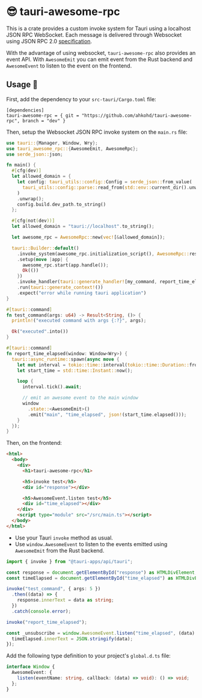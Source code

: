 # 😎 tauri-awesome-rpc

This is a crate provides a custom invoke system for Tauri using a localhost JSON RPC WebSocket.
Each message is delivered through Websocket using JSON RPC 2.0 [specification](https://www.jsonrpc.org/specification).

With the advantage of using websocket, `tauri-awesome-rpc` also provides an event API. With `AwesomeEmit` you can emit event from the Rust backend and `AwesomeEvent` to listen to the event on the frontend.

## Usage 🔧

First, add the dependency to your `src-tauri/Cargo.toml` file:

```
[dependencies]
tauri-awesome-rpc = { git = "https://github.com/ahkohd/tauri-awesome-rpc", branch = "dev" }
```

Then, setup the Websocket JSON RPC invoke system on the `main.rs` file:

```rust
use tauri::{Manager, Window, Wry};
use tauri_awesome_rpc::{AwesomeEmit, AwesomeRpc};
use serde_json::json;

fn main() {
  #[cfg(dev)]
  let allowed_domain = {
    let config: tauri_utils::config::Config = serde_json::from_value(
      tauri_utils::config::parse::read_from(std::env::current_dir().unwrap()).unwrap(),
    )
    .unwrap();
    config.build.dev_path.to_string()
  };

  #[cfg(not(dev))]
  let allowed_domain = "tauri://localhost".to_string();

  let awesome_rpc = AwesomeRpc::new(vec![&allowed_domain]);

  tauri::Builder::default()
    .invoke_system(awesome_rpc.initialization_script(), AwesomeRpc::responder())
    .setup(move |app| {
      awesome_rpc.start(app.handle());
      Ok(())
    })
    .invoke_handler(tauri::generate_handler![my_command, report_time_elapsed])
    .run(tauri::generate_context!())
    .expect("error while running tauri application")
}

#[tauri::command]
fn test_command(args: u64) -> Result<String, ()> {
  println!("executed command with args {:?}", args);

  Ok("executed".into())
}

#[tauri::command]
fn report_time_elapsed(window: Window<Wry>) {
  tauri::async_runtime::spawn(async move {
    let mut interval = tokio::time::interval(tokio::time::Duration::from_millis(250));
    let start_time = std::time::Instant::now();

    loop {
      interval.tick().await;

      // emit an awesome event to the main window
      window
        .state::<AwesomeEmit>()
        .emit("main", "time_elapsed", json!(start_time.elapsed()));
    }
  });
}
```

Then, on the frontend:

```html
<html>
  <body>
    <div>
      <h1>tauri-awesome-rpc</h1>

      <h5>invoke test</h5>
      <div id="response"></div>

      <h5>AwesomeEvent.listen test</h5>
      <div id="time_elapsed"></div>
    </div>
    <script type="module" src="/src/main.ts"></script>
  </body>
</html>
```

- Use your Tauri `invoke` method as usual.
- Use `window.AwesomeEvent` to listen to the events emitted using `AwesomeEmit` from the Rust backend.

```ts
import { invoke } from "@tauri-apps/api/tauri";

const response = document.getElementById("response") as HTMLDivElement;
const timeElapsed = document.getElementById("time_elapsed") as HTMLDivElement;

invoke("test_command", { args: 5 })
  .then((data) => {
    response.innerText = data as string;
  })
  .catch(console.error);

invoke("report_time_elapsed");

const _unsubscribe = window.AwesomeEvent.listen("time_elapsed", (data) => {
  timeElapsed.innerText = JSON.stringify(data);
});
```

Add the following type definition to your project's `global.d.ts` file:

```typescript
interface Window {
  AwesomeEvent: {
    listen(eventName: string, callback: (data) => void): () => void;
  };
}
```

